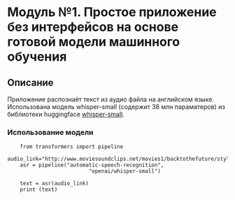 # Модуль №1. Простое приложение без интерфейсов на основе готовой модели машинного обучения

## Описание
Приложение распознаёт текст из аудио файла на английском языке.
Использована модель whisper-small (содержит  38 млн параматеров) из библиотеки huggingface [whisper-small](https://huggingface.co/openai/whisper-small).

### Использование модели
        from transformers import pipeline
        audio_link="http://www.moviesoundclips.net/movies1/backtothefuture/style.mp3"
        asr = pipeline("automatic-speech-recognition",
                              "openai/whisper-small")

        text = asr(audio_link)
        print (text)
